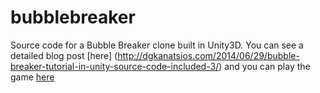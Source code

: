 bubblebreaker
=============
Source code for a Bubble Breaker clone built in Unity3D. You can see a detailed blog post [here] (http://dgkanatsios.com/2014/06/29/bubble-breaker-tutorial-in-unity-source-code-included-3/) and you can play the game [here](http://unitysamples.azurewebsites.net/bubblebreaker.html)
